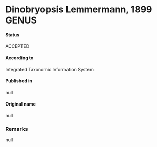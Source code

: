 Dinobryopsis Lemmermann, 1899 GENUS
=======

#### Status
ACCEPTED

#### According to
Integrated Taxonomic Information System

#### Published in
null

#### Original name
null

### Remarks
null